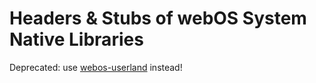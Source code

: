 # Headers & Stubs of webOS System Native Libraries

Deprecated: use [webos-userland](https://github.com/webosbrew/webos-userland) instead!
